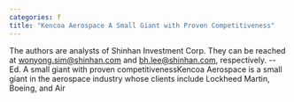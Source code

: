 ```yaml
---
categories: f
title: "Kencoa Aerospace A Small Giant with Proven Competitiveness"
---
```

The authors are analysts of Shinhan Investment Corp. They can be reached at wonyong.sim@shinhan.com and bh.lee@shinhan.com, respectively. -- Ed. A small giant with proven competitivenessKencoa Aerospace is a small giant in the aerospace industry whose clients include Lockheed Martin, Boeing, and Air